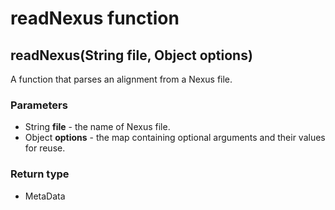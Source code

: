 readNexus function
==================
readNexus(String **file**, Object **options**)
----------------------------------------------

A function that parses an alignment from a Nexus file.

### Parameters

- String **file** - the name of Nexus file.
- Object **options** - the map containing optional arguments and their values for reuse.

### Return type

- MetaData



